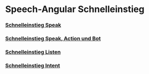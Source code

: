 # Speech-Angular Schnelleinstieg


### [Schnelleinstieg Speak](./QuickStart-Speak.md)

### [Schnelleinstieg Speak, Action und Bot](./QuickStart-Bot.md)

### [Schnelleinstieg Listen](./QuickStart-Listen.md)

### [Schnelleinstieg Intent](./QuickStart-Intent.md)